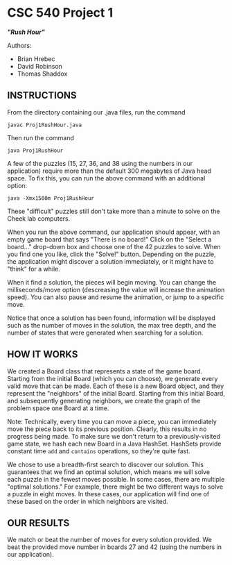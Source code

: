 CSC 540 Project 1
=================
***"Rush Hour"***

Authors:

- Brian Hrebec
- David Robinson
- Thomas Shaddox

INSTRUCTIONS
------------

From the directory containing our .java files, run the command

    javac Proj1RushHour.java

Then run the command

    java Proj1RushHour

A few of the puzzles (15, 27, 36, and 38 using the numbers in our application) require more than the default 300 megabytes of Java head space. To fix this, you can run the above command with an additional option:

    java -Xmx1500m Proj1RushHour

These "difficult" puzzles still don't take more than a minute to solve on the Cheek lab computers.

When you run the above command, our application should appear, with an empty game board that says "There is no board!" Click on the "Select a board..." drop-down box and choose one of the 42 puzzles to solve. When you find one you like, click the "Solve!" button. Depending on the puzzle, the application might discover a solution immediately, or it might have to "think" for a while.

When it find a solution, the pieces will begin moving. You can change the milliseconds/move option (descreasing the value will increase the animation speed). You can also pause and resume the animation, or jump to a specific move.

Notice that once a solution has been found, information will be displayed such as the number of moves in the solution, the max tree depth, and the number of states that were generated when searching for a solution.

HOW IT WORKS
------------

We created a Board class that represents a state of the game board. Starting from the initial Board (which you can choose), we generate every valid move that can be made. Each of these is a new Board object, and they represent the "neighbors" of the initial Board. Starting from this initial Board, and subsequently generating neighbors, we create the graph of the problem space one Board at a time.

Note: Technically, every time you can move a piece, you can immediately move the piece back to its previous position. Clearly, this results in no progress being made. To make sure we don't return to a previously-visited game state, we hash each new Board in a Java HashSet. HashSets provide constant time `add` and `contains` operations, so they're quite fast.

We chose to use a breadth-first search to discover our solution. This guarantees that we find an optimal solution, which means we will solve each puzzle in the fewest moves possible. In some cases, there are multiple "optimal solutions." For example, there might be two different ways to solve a puzzle in eight moves. In these cases, our application will find one of these based on the order in which neighbors are visited.

OUR RESULTS
-----------

We match or beat the number of moves for every solution provided. We beat the provided move number in boards 27 and 42 (using the numbers in our application).